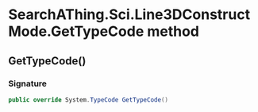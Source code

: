 # SearchAThing.Sci.Line3DConstructMode.GetTypeCode method
## GetTypeCode()
### Signature
```csharp
public override System.TypeCode GetTypeCode()
```
